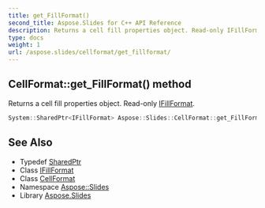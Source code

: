 ```yaml
---
title: get_FillFormat()
second_title: Aspose.Slides for C++ API Reference
description: Returns a cell fill properties object. Read-only IFillFormat.
type: docs
weight: 1
url: /aspose.slides/cellformat/get_fillformat/
---
```

## CellFormat::get_FillFormat() method


Returns a cell fill properties object. Read-only [IFillFormat](../../ifillformat/).

```cpp
System::SharedPtr<IFillFormat> Aspose::Slides::CellFormat::get_FillFormat() override
```

## See Also

* Typedef [SharedPtr](../../../system/sharedptr/)
* Class [IFillFormat](../../ifillformat/)
* Class [CellFormat](../)
* Namespace [Aspose::Slides](../../)
* Library [Aspose.Slides](../../../)
